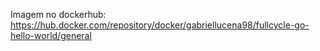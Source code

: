 Imagem no dockerhub: https://hub.docker.com/repository/docker/gabriellucena98/fullcycle-go-hello-world/general
